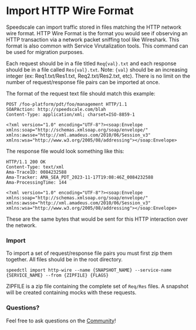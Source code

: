# Import HTTP Wire Format

Speedscale can import traffic stored in files matching the HTTP network wire format. HTTP Wire Format is the format you would see if observing an HTTP transaction via a network packet sniffing tool like Wireshark. This format is also common with Service Virutalization tools. This command can be used for migration purposes.

Each request should be in a file titled `Req{val}.txt` and each response should be in a file called `Res{val}.txt`. Note: `{val}` should be an increasing integer (ex: Req1.txt/Res1.txt, Req2.txt/Res2.txt, etc). There is no limit on the number of request/response file pairs can be imported at once.

The format of the request text file should match this example:

```
POST /foo-platform/pdt/foo/management HTTP/1.1
SOAPAction: http://speedscale.com/blah
Content-Type: application/xml; charset=ISO-8859-1

<?xml version="1.0" encoding="UTF-8"?><soap:Envelope xmlns:soap="http://schemas.xmlsoap.org/soap/envelope/" xmlns:awsse="http://xml.amadeus.com/2010/06/Session_v3" xmlns:wsa="http://www.w3.org/2005/08/addressing"></soap:Envelope>
```

The response file would look something like this:
```
HTTP/1.1 200 OK
Content-Type: text/xml
Ama-TraceID: 0084232588
Ama-Tracker: AMA_SEA_PDT_2023-11-17T19:08:46Z_0084232588
Ama-ProcessingTime: 144

<?xml version="1.0" encoding="UTF-8"?><soap:Envelope xmlns:soap="http://schemas.xmlsoap.org/soap/envelope/" xmlns:awsse="http://xml.amadeus.com/2010/06/Session_v3" xmlns:wsa="http://www.w3.org/2005/08/addressing"></soap:Envelope>
```

These are the same bytes that would be sent for this HTTP interaction over the network.

### Import

To import a set of request/response file pairs you must first zip them together. All files should be in the root directory.

```
speedctl import http-wire --name {SNAPSHOT_NAME} --service-name {SERVICE_NAME} --from {ZIPFILE} {FLAGS}
```

ZIPFILE is a zip file containing the complete set of `Req/Res` files. A snapshot will be created containing mocks with these requests.

### Questions?

Feel free to ask questions on the [Community](https://slack.speedscale.com)!
